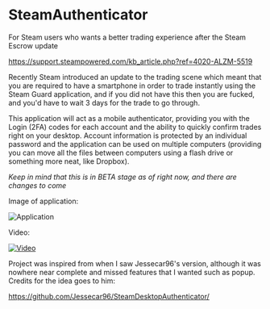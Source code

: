 # SteamAuthenticator
For Steam users who wants a better trading experience after the Steam Escrow update

https://support.steampowered.com/kb_article.php?ref=4020-ALZM-5519

Recently Steam introduced an update to the trading scene which meant that you are required to have a smartphone in order to trade 
instantly using the Steam Guard application, and if you did not have this then you are fucked, and you'd have to wait 3 days for the trade 
to go through.

This application will act as a mobile authenticator, providing you with the Login (2FA) codes for each account and the ability 
to quickly confirm trades right on your desktop. Account information is protected by an individual password and the application 
can be used on multiple computers (providing you can move all the files between computers using a flash drive or something more neat, like Dropbox).

*Keep in mind that this is in BETA stage as of right now, and there are changes to come*

Image of application:

![Application](http://i.imgur.com/eYwVYWg.png)


Video: 

[![Video](http://img.youtube.com/vi/6TeS_htvr3Y/0.jpg)](http://www.youtube.com/watch?v=6TeS_htvr3Y)

Project was inspired from when I saw Jessecar96's version, although it was nowhere near complete and missed features that I wanted such as popup.
Credits for the idea goes to him:

https://github.com/Jessecar96/SteamDesktopAuthenticator/

